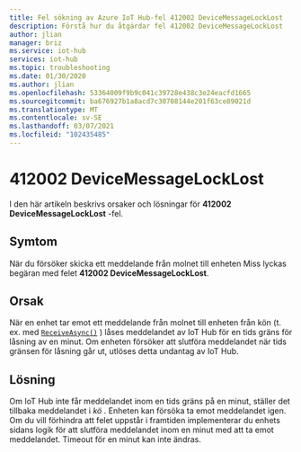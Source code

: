 ```yaml
---
title: Fel sökning av Azure IoT Hub-fel 412002 DeviceMessageLockLost
description: Förstå hur du åtgärdar fel 412002 DeviceMessageLockLost
author: jlian
manager: briz
ms.service: iot-hub
services: iot-hub
ms.topic: troubleshooting
ms.date: 01/30/2020
ms.author: jlian
ms.openlocfilehash: 53364009f9b9c041c39728e438c3e24eacfd1665
ms.sourcegitcommit: ba676927b1a8acd7c30708144e201f63ce89021d
ms.translationtype: MT
ms.contentlocale: sv-SE
ms.lasthandoff: 03/07/2021
ms.locfileid: "102435485"
---
```

# <a name="412002-devicemessagelocklost"></a>412002 DeviceMessageLockLost

I den här artikeln beskrivs orsaker och lösningar för **412002 DeviceMessageLockLost** -fel.

## <a name="symptoms"></a>Symtom

När du försöker skicka ett meddelande från molnet till enheten Miss lyckas begäran med felet **412002 DeviceMessageLockLost**.

## <a name="cause"></a>Orsak

När en enhet tar emot ett meddelande från molnet till enheten från kön (t. ex. med [`ReceiveAsync()`](/dotnet/api/microsoft.azure.devices.client.deviceclient.receiveasync) ) låses meddelandet av IoT Hub för en tids gräns för låsning av en minut. Om enheten försöker att slutföra meddelandet när tids gränsen för låsning går ut, utlöses detta undantag av IoT Hub.

## <a name="solution"></a>Lösning

Om IoT Hub inte får meddelandet inom en tids gräns på en minut, ställer det tillbaka meddelandet i *kö* . Enheten kan försöka ta emot meddelandet igen. Om du vill förhindra att felet uppstår i framtiden implementerar du enhets sidans logik för att slutföra meddelandet inom en minut med att ta emot meddelandet. Timeout för en minut kan inte ändras.